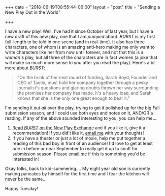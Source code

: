 +++
date = "2018-06-19T08:55:44-06:00"
layout = "post"
title = "Sending a New Play Out in the World"

+++

I have a new play! Well, I've had it since October of last year, but I have a new draft of this new play, one that I am *pumped* about. *BURST* is my first full-length to be told in one scene (and in real-time). It also has three characters, one of whom is an amazing anti-hero making me only want to write characters like her from now until forever, and not that this is a *woman's* play, but all three of the characters are in fact women (a joke that will make so much more sense to you after you read the play). Here's a bit more about *BURST*:

>"On the brink of her next round of funding, Sarah Boyd, Founder and CEO of Tactix, must hold her company together through a pesky journalist's questions and glaring doubts thrown her way surrounding the promises her company has made. It's a heavy load, and Sarah knows that she is the only one great enough to bear it."

I'm sending it out *all* over the play, trying to get it polished up for the big Fall submission season, and I could use both eyes and notes on it, AND/OR a reading. If any of the above sounded interesting to you, you can help me....

1. [Read *BURST* on the New Play Exchange](https://newplayexchange.org/plays/138560/burst) and if you like it, give it a recommendation! If you did't like it, [email me](mailto:Rnbublitz@gmail.com) with your thoughts!
2. If you have a theater or just a lot of moxie, help me put together a reading of this bad boy in front of an audience! I'd love to get at least *one* in before or near September to really get it up to snuff for submission season. Please [email me](mailto:Rnbublitz@gmail.com) if this is something you'd be interested in!

Okay folks, back to kid-summering.... My eight year old son is currently making pancakes by himself for the first time and I fear the kitchen will never be the same... 

Happy Tuesday!